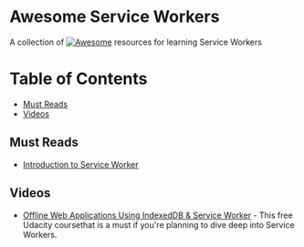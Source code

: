 # Awesome Service Workers
A collection of [![Awesome](https://cdn.rawgit.com/sindresorhus/awesome/d7305f38d29fed78fa85652e3a63e154dd8e8829/media/badge.svg)](https://github.com/sindresorhus/awesome) resources for learning Service Workers

# Table of Contents

- [Must Reads](#must-reads)
- [Videos](#videos)

## Must Reads

- [Introduction to Service Worker](http://www.html5rocks.com/en/tutorials/service-worker/introduction/)

## Videos

- [Offline Web Applications Using IndexedDB & Service Worker](https://www.udacity.com/course/offline-web-applications--ud899) - This free Udacity coursethat is a must if you're planning to dive deep into Service Workers.
